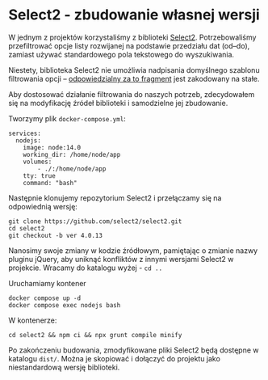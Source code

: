 # Select2 - zbudowanie własnej wersji

W jednym z projektów korzystaliśmy z biblioteki [Select2](https://select2.org/).
Potrzebowaliśmy przefiltrować opcje listy rozwijanej na podstawie przedziału dat (od–do), zamiast używać standardowego pola tekstowego do wyszukiwania.

Niestety, biblioteka Select2 nie umożliwia nadpisania domyślnego szablonu filtrowania opcji – [odpowiedzialny za to fragment](https://github.com/select2/select2/blob/595494a72fee67b0a61c64701cbb72e3121f97b9/src/js/select2/dropdown/search.js#L10) jest zakodowany na stałe.

Aby dostosować działanie filtrowania do naszych potrzeb, zdecydowałem się na modyfikację źródeł biblioteki i samodzielne jej zbudowanie.

Tworzymy plik `docker-compose.yml`:

```
services:
  nodejs:
    image: node:14.0
    working_dir: /home/node/app
    volumes:
        - ./:/home/node/app
    tty: true
    command: "bash"
```

Następnie klonujemy repozytorium Select2 i przełączamy się na odpowiednią wersję:

```
git clone https://github.com/select2/select2.git
cd select2
git checkout -b ver 4.0.13
```

Nanosimy swoje zmiany w kodzie źródłowym, pamiętając o zmianie nazwy pluginu jQuery, aby uniknąć konfliktów z innymi wersjami Select2 w projekcie.
Wracamy do katalogu wyżej - `cd ..`

Uruchamiamy kontener
```
docker compose up -d
docker compose exec nodejs bash
```

W kontenerze:
```
cd select2 && npm ci && npx grunt compile minify
```

Po zakończeniu budowania, zmodyfikowane pliki Select2 będą dostępne w katalogu `dist/`.
Można je skopiować i dołączyć do projektu jako niestandardową wersję biblioteki.
